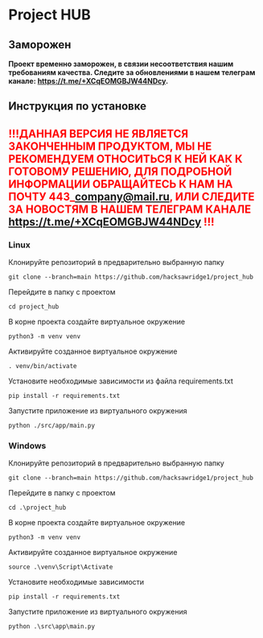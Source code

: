 # Project HUB
## Заморожен
**Проект временно заморожен, в связии несоответствия нашим требованиям качества. Следите за обновлениями в нашем телеграм канале: https://t.me/+XCqEOMGBJW44NDcy.**

## Инструкция по установке
## <span style="color: red;">!!!ДАННАЯ ВЕРСИЯ НЕ ЯВЛЯЕТСЯ ЗАКОНЧЕННЫМ ПРОДУКТОМ, МЫ НЕ РЕКОМЕНДУЕМ ОТНОСИТЬСЯ К НЕЙ КАК К ГОТОВОМУ РЕШЕНИЮ, ДЛЯ ПОДРОБНОЙ ИНФОРМАЦИИ ОБРАЩАЙТЕСЬ К НАМ НА ПОЧТУ 443\_company@mail.ru, ИЛИ СЛЕДИТЕ ЗА НОВОСТЯМ В НАШЕМ ТЕЛЕГРАМ КАНАЛЕ https://t.me/+XCqEOMGBJW44NDcy !!!</span>
### Linux
Клонируйте репозиторий в предварительно выбранную папку
```
git clone --branch=main https://github.com/hacksawridge1/project_hub
```
Перейдите в папку с проектом
```
cd project_hub
```
В корне проекта создайте виртуальное окружение
```
python3 -m venv venv
```
Активируйте созданное виртуальное окружение
```
. venv/bin/activate
```
Установите необходимые зависимости из файла requirements.txt
```
pip install -r requirements.txt
```
Запустите приложение из виртуального окружения
```
python ./src/app/main.py
```
### Windows
Клонируйте репозиторий в предварительно выбранную папку
```
git clone --branch=main https://github.com/hacksawridge1/project_hub
```
Перейдите в папку с проектом
```
cd .\project_hub
```
В корне проекта создайте виртуальное окружение
```
python3 -m venv venv
```
Активируйте созданное виртуальное окружение
```
source .\venv\Script\Activate
```
Установите необходимые зависимости
```
pip install -r requirements.txt
```
Запустите приложение из виртуального окружения
```
python .\src\app\main.py
```
